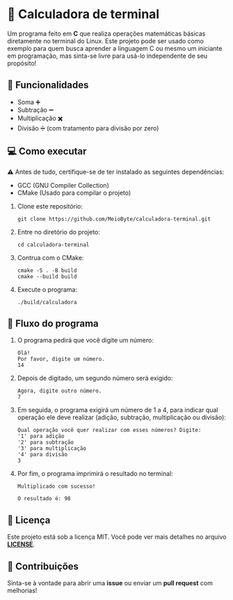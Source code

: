 # 🧮 Calculadora de terminal

Um programa feito em **C** que realiza operações matemáticas básicas diretamente no terminal do Linux.
Este projeto pode ser usado como exemplo para quem busca aprender a linguagem C ou mesmo um iniciante em programação, mas sinta-se livre para usá-lo independente de seu propósito!

## 🚀 Funcionalidades

- Soma ➕  
- Subtração ➖  
- Multiplicação ✖️  
- Divisão ➗ (com tratamento para divisão por zero)

## 💻 Como executar

⚠️ Antes de tudo, certifique-se de ter instalado as seguintes dependências:
- GCC (GNU Compiler Collection)
- CMake (Usado para compilar o projeto)

1. Clone este repositório:
   ```
   git clone https://github.com/MeioByte/calculadora-terminal.git
   ```
2. Entre no diretório do projeto:
   ```
   cd calculadora-terminal
   ```
3. Contrua com o CMake:
   ```
   cmake -S . -B build
   cmake --build build
   ```
4. Execute o programa:
   ```
   ./build/calculadora
   ```

## 🧠 Fluxo do programa

1. O programa pedirá que você digite um número:
   ```
   Olá!
   Por favor, digite um número.
   14
   ```
2. Depois de digitado, um segundo número será exigido:
   ```
   Agora, digite outro número.
   7
   ```

3. Em seguida, o programa exigirá um número de 1 a 4, para indicar qual operação ele deve realizar (adição, subtração, multiplicação ou divisão):
   ```
   Qual operação você quer realizar com esses números? Digite:
   '1' para adição
   '2' para subtração
   '3' para multiplicação
   '4' para divisão
   3
   ```

4. Por fim, o programa imprimirá o resultado no terminal:
   ```
   Multiplicado com sucesso!

   O resultado é: 98
   ```

## 📜 Licença
Este projeto está sob a licença MIT.
Você pode ver mais detalhes no arquivo [**LICENSE**](./LICENSE).

## 🤝 Contribuições
Sinta-se à vontade para abrir uma **issue** ou enviar um **pull request** com melhorias!